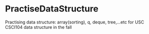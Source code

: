 # PractiseDataStructure
Practising data structure: array(sorting), q, deque, tree,...etc for USC CSCI104 data structure in the fall
